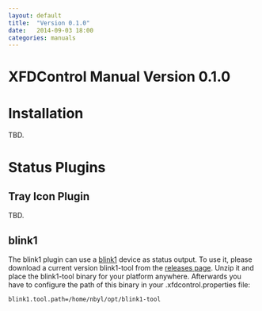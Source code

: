 ```yaml
---
layout: default
title:  "Version 0.1.0"
date:   2014-09-03 18:00
categories: manuals
---
```


XFDControl Manual Version 0.1.0
=========================

Installation
============
TBD.

Status Plugins
==============

Tray Icon Plugin
----------------
TBD.

blink1
------
The blink1 plugin can use a [blink1](http://blink1.thingm.com/) device as status output. To use it, please download a current version blink1-tool from the [releases page](https://github.com/todbot/blink1/releases). Unzip it and place the blink1-tool binary for your platform anywhere. Afterwards you have to configure the path of this binary in your .xfdcontrol.properties file:
	
	blink1.tool.path=/home/nbyl/opt/blink1-tool

